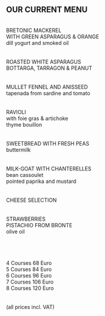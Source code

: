 ## OUR CURRENT MENU

<br>
BRETONIC MACKEREL <br>
WITH GREEN ASPARAGUS & ORANGE <br>
dill yogurt and smoked oil <br>
<br>
<br>
ROASTED WHITE ASPARAGUS<br>
BOTTARGA, TARRAGON & PEANUT<br> 
<br>
<br>
MULLET FENNEL AND ANISSEED<br>
tapenada from sardine and tomato<br>
<br>
<br>
RAVIOLI<br>
with foie gras & artichoke<br>
thyme bouillon<br>
<br>
<br>
SWEETBREAD WITH FRESH PEAS<br>
buttermilk<br>
<br>
<br>
MILK-GOAT WITH CHANTERELLES<br>
bean cassoulet<br>
pointed paprika and mustard<br>

<br>
<br>
CHEESE SELECTION<br>
<br>
<br>
STRAWBERRIES<br>
PISTACHIO FROM BRONTE<br>
olive oil<br>
<br>

<br>
<br>
<br>   
4 Courses 68 Euro<br>
5 Courses 84 Euro<br>
6 Courses 96 Euro<br>
7 Courses 106 Euro<br>
8 Courses 120 Euro<br>
<br>
<br>
(all prices incl. VAT)

